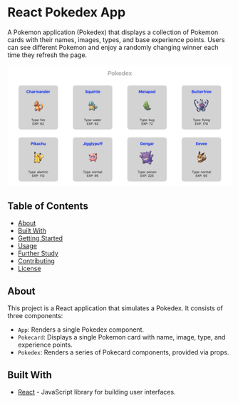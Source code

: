 # React Pokedex App

A Pokemon application (Pokedex) that displays a collection of Pokemon cards with their names, images, types, and base experience points. Users can see different Pokemon and enjoy a randomly changing winner each time they refresh the page.

![Pokedex Screenshot](/images/pokedex.png)

## Table of Contents

- [About](#about)
- [Built With](#built-with)
- [Getting Started](#getting-started)
- [Usage](#usage)
- [Further Study](#further-study)
- [Contributing](#contributing)
- [License](#license)

## About

This project is a React application that simulates a Pokedex. It consists of three components:

- `App`: Renders a single Pokedex component.
- `Pokecard`: Displays a single Pokemon card with name, image, type, and experience points.
- `Pokedex`: Renders a series of Pokecard components, provided via props.

## Built With

- [React](https://reactjs.org/) - JavaScript library for building user interfaces.
